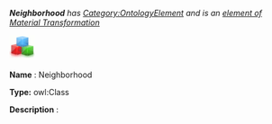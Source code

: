 ___Neighborhood__ 
 has
 [Category:OntologyElement](../../Category/OntologyElement "Category:OntologyElement") 
 and is an
 [element of](../../Property/ElementOf "Property:ElementOf") 
[Material Transformation](../../Submissions/Material_Transformation "Submissions:Material Transformation")_




  





[![Class](../public/images/thumb/2/27/Class.gif/45px-Class.gif)](../../Image/Class.gif "Class")


__Name__ 
 : Neighborhood
 



__Type:__ 
 owl:Class
 



__Description__ 
 :
